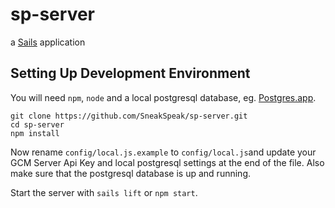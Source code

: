 # sp-server

a [Sails](http://sailsjs.org) application

## Setting Up Development Environment
You will need `npm`, `node` and a local postgresql database, eg. [Postgres.app](http://postgresapp.com/).
```
git clone https://github.com/SneakSpeak/sp-server.git
cd sp-server
npm install
```
Now rename `config/local.js.example` to `config/local.js`and update your GCM Server Api Key and local postgresql settings at the end of the file. Also make sure that the postgresql database is up and running.

Start the server with `sails lift` or `npm start`.

